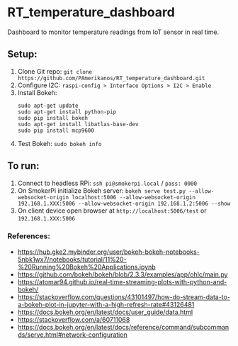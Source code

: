 # RT_temperature_dashboard
Dashboard to monitor temperature readings from IoT sensor in real time.

## Setup:
1. Clone Git repo: `git clone https://github.com/PAmerikanos/RT_temperature_dashboard.git`
2. Configure I2C: `raspi-config > Interface Options > I2C > Enable`
3. Install Bokeh: 
    ```
    sudo apt-get update
    sudo apt-get install python-pip
    sudo pip install bokeh
    sudo apt-get install libatlas-base-dev
    sudo pip install mcp9600
    ```
3. Test Bokeh: `sudo bokeh info`


## To run:
1. Connect to headless RPi: `ssh pi@smokerpi.local` / `pass: 0000`
2. On SmokerPi initialize Bokeh server: `bokeh serve test.py --allow-websocket-origin localhost:5006 --allow-websocket-origin 192.168.1.XXX:5006 --allow-websocket-origin 192.168.1.2:5006 --show`
3. On client device open browser at `http://localhost:5006/test` or `192.168.1.XXX:5006`


### References:
- https://hub.gke2.mybinder.org/user/bokeh-bokeh-notebooks-5nbk1wx7/notebooks/tutorial/11%20-%20Running%20Bokeh%20Applications.ipynb
- https://github.com/bokeh/bokeh/blob/2.3.3/examples/app/ohlc/main.py
- https://atomar94.github.io/real-time-streaming-plots-with-python-and-bokeh/
- https://stackoverflow.com/questions/43101497/how-do-stream-data-to-a-bokeh-plot-in-jupyter-with-a-high-refresh-rate#43126481
- https://docs.bokeh.org/en/latest/docs/user_guide/data.html
- https://stackoverflow.com/a/60711068
- https://docs.bokeh.org/en/latest/docs/reference/command/subcommands/serve.html#network-configuration
